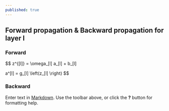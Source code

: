 ```yaml
---
published: true
---
```

## Forward propagation & Backward propagation for layer l

### Forward
$$
z^{[l]} = \omega_[l] a_[l] + b_[l]

a^[l] = g_[l] \left(z_[l] \right)
$$

### Backward

Enter text in [Markdown](http://daringfireball.net/projects/markdown/). Use the toolbar above, or click the **?** button for formatting help.
